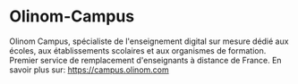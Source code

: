 # Olinom-Campus
Olinom Campus, spécialiste de l'enseignement digital sur mesure dédié aux écoles, aux établissements scolaires et aux organismes de formation. Premier service de remplacement d'enseignants à distance de France. En savoir plus sur: https://campus.olinom.com
